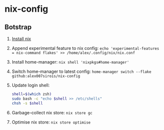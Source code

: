 # nix-config

## Botstrap

1. [Install nix](https://nixos.org/download.html)
2. Append experimental feature to nix config: `echo 'experimental-features = nix-command flakes' >> /home/alex/.config/nix/nix.conf`
3. Install home-manager: `nix shell 'nixpkgs#home-manager'`
4. Switch home-manager to latest config: `home-manager switch --flake github:alex007sirois/nix-config`
5. Update login shell:

    ```bash
    shell=$(which zsh)
    sudo bash -c "echo $shell >> /etc/shells"
    chsh -s $shell
    ```

7. Garbage-collect nix store: `nix store gc`
8. Optimise nix store: `nix store optimise`
